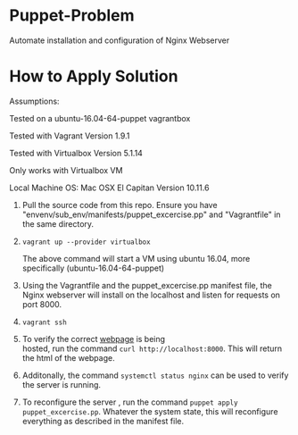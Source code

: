 # Puppet-Problem
Automate installation and configuration of Nginx Webserver

# How to Apply Solution

Assumptions:

Tested on a ubuntu-16.04-64-puppet vagrantbox

Tested with Vagrant Version 1.9.1

Tested with Virtualbox Version 5.1.14

Only works with Virtualbox VM

Local Machine OS: Mac OSX El Capitan Version 10.11.6

1. Pull the source code from this repo. Ensure you have "envenv/sub_env/manifests/puppet\_excercise.pp" 
   and "Vagrantfile" in the same directory.
2. <code>vagrant up --provider virtualbox</code>
   
   The above command will start a VM using ubuntu 16.04, more specifically (ubuntu-16.04-64-puppet)
3. Using the Vagrantfile and the puppet_excercise.pp manifest file, the Nginx webserver will install on 
   the localhost and listen for requests on port 8000. 
4. <code>vagrant ssh</code>
5. To verify the correct 
   [webpage](https://raw.githubusercontent.com/puppetlabs/exercise-webpage/master/index.html) is being  
   hosted, run the command <code>curl http://localhost:8000</code>. This will return the html of the webpage.
6. Additonally, the command <code>systemctl status nginx</code> can be used to verify the server is 
   running.
7. To reconfigure the server , run the command <code>puppet apply puppet_excercise.pp</code>. Whatever
   the system state, this will reconfigure everything as described in the manifest file.
